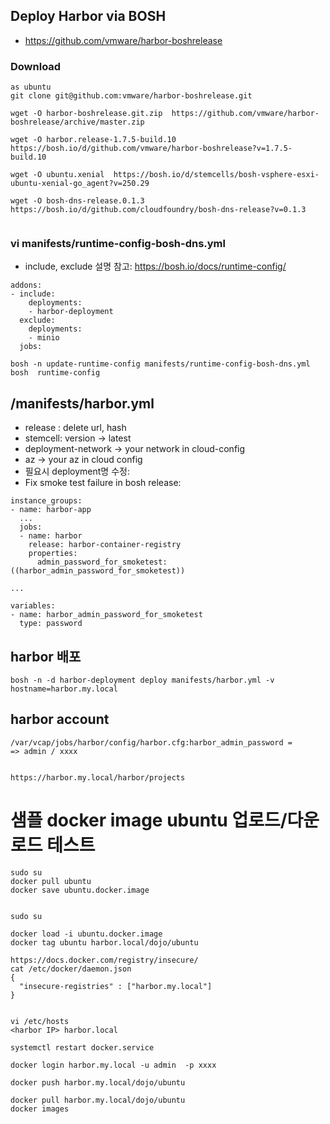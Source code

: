 ## Deploy Harbor via BOSH

- https://github.com/vmware/harbor-boshrelease

### Download 
```
as ubuntu
git clone git@github.com:vmware/harbor-boshrelease.git

wget -O harbor-boshrelease.git.zip  https://github.com/vmware/harbor-boshrelease/archive/master.zip

wget -O harbor.release-1.7.5-build.10 https://bosh.io/d/github.com/vmware/harbor-boshrelease?v=1.7.5-build.10

wget -O ubuntu.xenial  https://bosh.io/d/stemcells/bosh-vsphere-esxi-ubuntu-xenial-go_agent?v=250.29

wget -O bosh-dns-release.0.1.3 https://bosh.io/d/github.com/cloudfoundry/bosh-dns-release?v=0.1.3


```


### vi manifests/runtime-config-bosh-dns.yml
- include, exclude 설명 참고: https://bosh.io/docs/runtime-config/

```
addons:
- include:
    deployments:
    - harbor-deployment
  exclude:
    deployments:
    - minio
  jobs:
```

```
bosh -n update-runtime-config manifests/runtime-config-bosh-dns.yml 
bosh  runtime-config

```


## /manifests/harbor.yml

- release : delete url, hash 
- stemcell: version -> latest
- deployment-network -> your network in cloud-config
- az -> your az in cloud config
- 필요시 deployment명 수정: 
- Fix smoke test failure in bosh release:

```
instance_groups:
- name: harbor-app
  ...
  jobs:
  - name: harbor
    release: harbor-container-registry
    properties:
      admin_password_for_smoketest: ((harbor_admin_password_for_smoketest))

...

variables:
- name: harbor_admin_password_for_smoketest
  type: password

```

##  harbor 배포
```
bosh -n -d harbor-deployment deploy manifests/harbor.yml -v hostname=harbor.my.local
```


## harbor account
```
/var/vcap/jobs/harbor/config/harbor.cfg:harbor_admin_password = 
=> admin / xxxx


https://harbor.my.local/harbor/projects

```


# 샘플 docker image ubuntu 업로드/다운로드 테스트

```
sudo su
docker pull ubuntu
docker save ubuntu.docker.image


sudo su

docker load -i ubuntu.docker.image
docker tag ubuntu harbor.local/dojo/ubuntu

https://docs.docker.com/registry/insecure/
cat /etc/docker/daemon.json 
{
  "insecure-registries" : ["harbor.my.local"]
}


vi /etc/hosts
<harbor IP> harbor.local 

systemctl restart docker.service

docker login harbor.my.local -u admin  -p xxxx

docker push harbor.my.local/dojo/ubuntu

docker pull harbor.my.local/dojo/ubuntu
docker images

```

